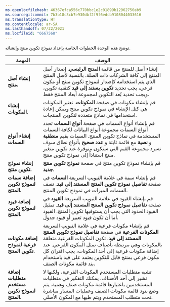 ```yaml
---
ms.openlocfilehash: 46367efca556c770bbc1e2c01899b12962750ab9
ms.sourcegitcommit: 7b3b18c3cb7e930dbf2f9f6edcb9108044033616
ms.translationtype: HT
ms.contentlocale: ar-SA
ms.lasthandoff: 07/22/2021
ms.locfileid: "6667568"
---
```



توضح هذه الوحدة الخطوات الخاصة بإعداد نموذج تكوين منتج وإنشائه.

| المهمة                                                                                                                                                | الوصف                                                                                                                                                                                                                                                                                                                                                                                |
|-----------------------------------------------------------------------------------------------------------------------------------------------------|--------------------------------------------------------------------------------------------------------------------------------------------------------------------------------------------------------------------------------------------------------------------------------------------------------------------------------------------------------------------------------------------|
| **إنشاء أصل منتج.**                                                                                                                         | إنشاء أصل للمنتج من قائمة **المنتج الرئيسي**. إصدار أصل المنتج إلى كافة الشركات ذات الصلة. بالنسبة لأصل المنتج الذي يتم استخدامه كإصدار لنموذج تكوين منتج أو مكون فرعي، يجب تحديد **تكوين يستند إلى قيد** كتقنية تكوين، ويجب تحديد بُعد التكوين لمجموعة أبعاد المنتج فقط. |
| **إنشاء المكونات.**                                                                                                                                 | قم بإنشاء مكونات في صفحة **المكونات**. تعتبر المكونات هي كتل الإنشاء في نموذج تكوين منتج ويمكن إعادة استخدامها في نماذج متعددة لتكوين المنتجات.                                                                                                                                                                                                                  |
| **إنشاء أنواع السمات**                                                                                                                           | قم بإنشاء أنواع السمات في صفحة **أنواع السمات** تحدد أنواع السمات مجموعة أنواع البيانات لكافة السمات المستخدمة في نماذج تكوين المنتج. السمات بقيم **منطقية** و **نصية** مع قائمة ثابتة و **عدد صحيح** بأنواع نطاق سوف تسرد مجموعة القيم التي ستكون متوفرة عند تكوين متغير منتج استناداً إلى نموذج تكوين منتج.               |
| **إنشاء نموذج تكوين منتج.**                                                                                                              | قم بإنشاء نموذج تكوين منتج في صفحة **نموذج تكوين منتج جديد**.                                                                                                                                                                                                                                                                                                          |
| **إضافة سمات لنموذج تكوين المنتج.**                                                                                                    | قم بإنشاء سمة في علامة التبويب السريعة **السمات** في صفحة **تفاصيل نموذج تكوين المنتج المستند إلى قيد**. تصف السمات الميزات في نموذج تكوين المنتج.                                                                                                                                                                                                       |
| **إضافة قيود لنموذج تكوين المنتج.**                                                                                                   | قم بإنشاء القيود في علامة التبويب السريعة **القيود** في صفحة **تفاصيل نموذج تكوين المنتج المستند إلى قيد**. تمثيل القيود الحدود التي يجب أن يستوفيها تكوين المنتج. القيود أما أن تكون قيود تعبير أو قيود جدول.                                                                                                                                 |
| **إضافة مكونات فرعية لنموذج تكوين المنتج.**                                                                                               | قم بإنشاء مكونات فرعية في علامة التبويب السريعة **المكونات الفرعية** في صفحة **تفاصيل نموذج تكوين المنتج المستند إلى قيد**. تكون المكونات الفرعية متعلقة بالمكونات وهي مرتبطة بأصناف تمثل المكون الفرعي. عند إضافة مكونات فرعية إلى أحد المكونات، يجب اقتران كل مكون فرعي بمنتج قابل للتكوين يعتمد على قيد باستخدام بند قائمة مكونات الصنف. |                                                                                                                                                                                                                                                                                                                                                                                            |
| **إضافة متطلبات مستخدم لنموذج تكوين المنتج.**                                                                                             | تشبه متطلبات المستخدم المكونات الفرعية، ولكنها لا تشير إلى أحد الأصناف. يمكنك التفكير في متطلبات المستخدمين باعتبارها قائمة مكونات صنف وهمية. يتم وضع بنود قائمة مكونات الصنف وعمليات المسار مباشرة تحت متطلب المستخدم ويتم طيها مع المكون الأصلي.                                                                                                               |


